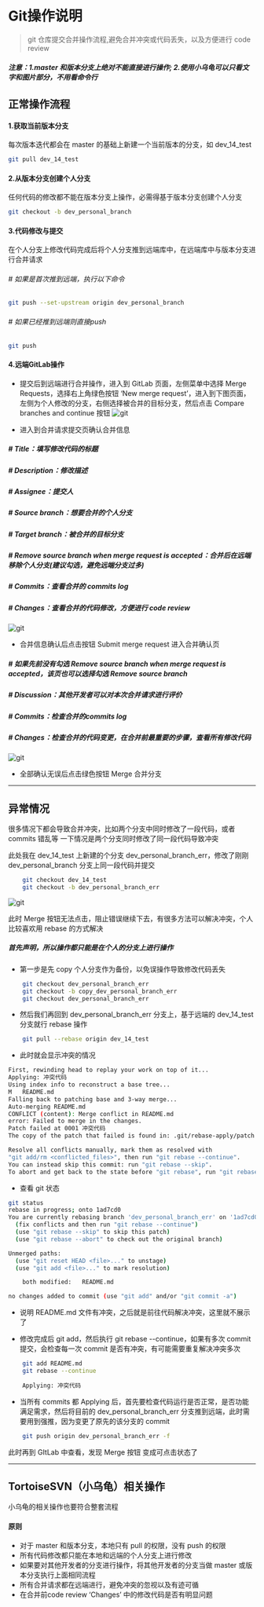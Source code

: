 # Git操作说明

> git 仓库提交合并操作流程,避免合并冲突或代码丢失，以及方便进行 code review

##### 注意：1.master 和版本分支上绝对不能直接进行操作; 2.使用小乌龟可以只看文字和图片部分，不用看命令行

## 正常操作流程
#### 1.获取当前版本分支
每次版本迭代都会在 master 的基础上新建一个当前版本的分支，如 dev_14_test

```bash
git pull dev_14_test
```

#### 2.从版本分支创建个人分支
任何代码的修改都不能在版本分支上操作，必需得基于版本分支创建个人分支

```bash
git checkout -b dev_personal_branch
```

#### 3.代码修改与提交
在个人分支上修改代码完成后将个人分支推到远端库中，在远端库中与版本分支进行合并请求

###### # 如果是首次推到远端，执行以下命令
```bash
git push --set-upstream origin dev_personal_branch
```
###### # 如果已经推到远端则直接push
```bash
git push
```

#### 4.远端GitLab操作
- 提交后到远端进行合并操作，进入到 GitLab 页面，左侧菜单中选择 Merge Requests，选择右上角绿色按钮 ‘New merge request’，进入到下图页面，左侧为个人修改的分支，右侧选择被合并的目标分支，然后点击 Compare branches and continue 按钮
![git](../imgs/NewMergeRequest.jpg)

- 进入到合并请求提交页确认合并信息
##### # Title：填写修改代码的标题
##### # Description：修改描述
##### # Assignee：提交人
##### # Source branch：想要合并的个人分支
##### # Target branch：被合并的目标分支
##### # Remove source branch when merge request is accepted：合并后在远端移除个人分支(建议勾选，避免远端分支过多)
##### # Commits：查看合并的 commits log
##### # Changes：查看合并的代码修改，方便进行 code review

![git](../imgs/NewMergeRequest2.jpg)

- 合并信息确认后点击按钮 Submit merge request 进入合并确认页
##### # 如果先前没有勾选 Remove source branch when merge request is accepted，该页也可以选择勾选 Remove source branch
##### # Discussion：其他开发者可以对本次合并请求进行评价
##### # Commits：检查合并的commits log
##### # Changes：检查合并的代码变更，在合并前最重要的步骤，查看所有修改代码

![git](../imgs/NewMergeRequest3.jpg)

- 全部确认无误后点击绿色按钮 Merge 合并分支

---

## 异常情况

很多情况下都会导致合并冲突，比如两个分支中同时修改了一段代码，或者 commits 错乱等
一下情况是两个分支同时修改了同一段代码导致冲突

此处我在 dev_14_test 上新建的个分支 dev_personal_branch_err，修改了刚刚 dev_personal_branch 分支上同一段代码并提交
```bash
    git checkout dev_14_test
    git checkout -b dev_personal_branch_err
```

![git](../imgs/NewMergeRequest4.jpg)

此时 Merge 按钮无法点击，阻止错误继续下去，有很多方法可以解决冲突，个人比较喜欢用 rebase 的方式解决

##### 首先声明，所以操作都只能是在个人的分支上进行操作

- 第一步是先 copy 个人分支作为备份，以免误操作导致修改代码丢失

```bash
    git checkout dev_personal_branch_err
    git checkout -b copy_dev_personal_branch_err
    git checkout dev_personal_branch_err
```
- 然后我们再回到 dev_personal_branch_err 分支上，基于远端的 dev_14_test 分支就行 rebase 操作
```bash
    git pull --rebase origin dev_14_test
```
- 此时就会显示冲突的情况
```bash
First, rewinding head to replay your work on top of it...
Applying: 冲突代码
Using index info to reconstruct a base tree...
M	README.md
Falling back to patching base and 3-way merge...
Auto-merging README.md
CONFLICT (content): Merge conflict in README.md
error: Failed to merge in the changes.
Patch failed at 0001 冲突代码
The copy of the patch that failed is found in: .git/rebase-apply/patch

Resolve all conflicts manually, mark them as resolved with
"git add/rm <conflicted_files>", then run "git rebase --continue".
You can instead skip this commit: run "git rebase --skip".
To abort and get back to the state before "git rebase", run "git rebase --abort".
```
- 查看 git 状态

```bash
git status
rebase in progress; onto 1ad7cd0
You are currently rebasing branch 'dev_personal_branch_err' on '1ad7cd0'.
  (fix conflicts and then run "git rebase --continue")
  (use "git rebase --skip" to skip this patch)
  (use "git rebase --abort" to check out the original branch)

Unmerged paths:
  (use "git reset HEAD <file>..." to unstage)
  (use "git add <file>..." to mark resolution)

	both modified:   README.md

no changes added to commit (use "git add" and/or "git commit -a")
```

- 说明 README.md 文件有冲突，之后就是前往代码解决冲突，这里就不展示了

- 修改完成后 git add，然后执行 git rebase --continue，如果有多次 commit 提交，会检查每一次 commit 是否有冲突，有可能需要重复解决冲突多次

```bash
    git add README.md
    git rebase --continue
    
    Applying: 冲突代码
```

- 当所有 commits 都 Applying 后，首先要检查代码运行是否正常，是否功能满足需求，然后将目前的 dev_personal_branch_err 分支推到远端，此时需要用到强推，因为变更了原先的该分支的 commit

```bash
    git push origin dev_personal_branch_err -f 
```

此时再到 GItLab 中查看，发现 Merge 按钮 变成可点击状态了

---

## TortoiseSVN（小乌龟）相关操作

小乌龟的相关操作也要符合整套流程

#### 原则
- 对于 master 和版本分支，本地只有 pull 的权限，没有 push 的权限
- 所有代码修改都只能在本地和远端的个人分支上进行修改
- 如果要对其他开发者的分支进行操作，将其他开发者的分支当做 master 或版本分支执行上面相同流程
- 所有合并请求都在远端进行，避免冲突的忽视以及有迹可循
- 在合并前code review ‘Changes’ 中的修改代码是否有明显问题